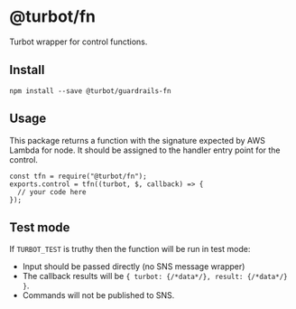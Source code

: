 # @turbot/fn

Turbot wrapper for control functions.

## Install

    npm install --save @turbot/guardrails-fn

## Usage

This package returns a function with the signature expected by AWS Lambda for node. It should
be assigned to the handler entry point for the control.

    const tfn = require("@turbot/fn");
    exports.control = tfn((turbot, $, callback) => {
      // your code here
    });

## Test mode

If `TURBOT_TEST` is truthy then the function will be run in test mode:

- Input should be passed directly (no SNS message wrapper)
- The callback results will be `{ turbot: {/*data*/}, result: {/*data*/} }`.
- Commands will not be published to SNS.
